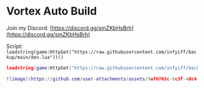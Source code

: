 # Vortex Auto Build

Join my Discord: [https://discord.gg/smZKbHsBrh](https://discord.gg/smZKbHsBrh)

Script: ``loadstring(game:HttpGet("https://raw.githubusercontent.com/infyiff/backup/main/dex.lua"))()``

```lua
loadstring(game:HttpGet("https://raw.githubusercontent.com/infyiff/backup/main/dex.lua"))()

![image](https://github.com/user-attachments/assets/9af0703c-8c3f-4dc4-9ca6-6b3f5ee9bd8c)

